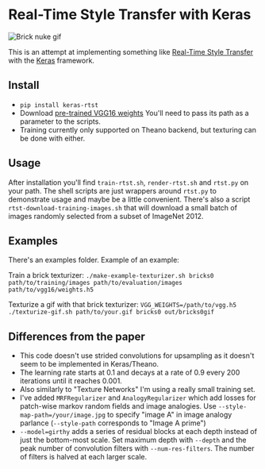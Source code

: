 Real-Time Style Transfer with Keras
===================================

![Brick nuke gif](https://raw.githubusercontent.com/awentzonline/keras-rtst/master/examples/images/nuke-bricks.gif)

This is an attempt at implementing something like [Real-Time Style Transfer](http://arxiv.org/pdf/1603.08155v1.pdf)
with the [Keras](http://keras.io/) framework.

Install
-------
 * `pip install keras-rtst`
 * Download [pre-trained VGG16 weights](https://github.com/awentzonline/keras-vgg-buddy/releases/download/0.0.1/vgg16_weights.h5) You'll need to pass its path as a parameter to the scripts.
 * Training currently only supported on Theano backend, but texturing can be done
 with either.

Usage
-----
After installation you'll find `train-rtst.sh`, `render-rtst.sh` and `rtst.py` on your path.
The shell scripts are just wrappers around `rtst.py` to demonstrate usage and maybe be a little convenient. There's also a script `rtst-download-training-images.sh` that
will download a small batch of images randomly selected from a subset of ImageNet 2012.

Examples
--------
There's an examples folder. Example of an example:

Train a brick texturizer: `./make-example-texturizer.sh bricks0 path/to/training/images path/to/evaluation/images path/to/vgg16/weights.h5`

Texturize a gif with that brick texturizer: `VGG_WEIGHTS=/path/to/vgg.h5 ./texturize-gif.sh path/to/your.gif bricks0 out/bricks0gif`

Differences from the paper
--------------------------
 * This code doesn't use strided convolutions for upsampling as it doesn't seem to be implemented in Keras/Theano.
 * The learning rate starts at 0.1 and decays at a rate of 0.9 every 200 iterations until it reaches 0.001.
 * Also similarly to "Texture Networks" I'm using a really small training set.
 * I've added `MRFRegularizer` and `AnalogyRegularizer` which add losses for patch-wise
 markov random fields and image analogies. Use `--style-map-path=/your/image.jpg`
 to specify "image A" in image analogy parlance (`--style-path` corresponds to
 "Image A prime")
 * `--model=girthy` adds a series of residual blocks at each depth instead of just
 the bottom-most scale. Set maximum depth with `--depth` and the peak number of
 convolution filters with `--num-res-filters`. The number of filters is halved
 at each larger scale.

